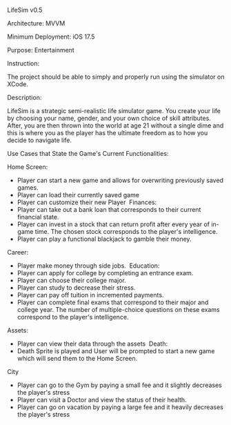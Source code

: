 LifeSim v0.5

Architecture: MVVM

Minimum Deployment: iOS 17.5

Purpose: Entertainment

Instruction: 

The project should be able to simply and properly run using
the simulator on XCode.

Description:

LifeSim is a strategic semi-realistic life simulator game.
You create your life by choosing your name, gender, and your own choice of skill attributes. 
After, you are then thrown into the world at age 21 without a single dime and this is where
you as the player has the ultimate freedom as to how you decide to navigate life.


Use Cases that State the Game's Current Functionalities:

Home Screen:​
- Player can start a new game and allows for overwriting previously saved games.​
- Player can load their currently saved game​
- Player can customize their new Player
​
Finances:​
- Player can take out a bank loan that corresponds to their current financial state.​
- Player can invest in a stock that can return profit after every year of in-game time. The chosen stock corresponds to the player's intelligence.​
- Player can play a functional blackjack to gamble their money.

Career:​
- Player make money through side jobs.​
​
Education:​
- Player can apply for college by completing an entrance exam.​
- Player can choose their college major.​
- Player can study to decrease their stress.​
- Player can pay off tuition in incremented payments.​
- Player can complete final exams that correspond to their major and college year. The number of multiple-choice questions on these exams correspond to the player's intelligence.


Assets​:
- Player can view their data through the assets​
​
Death:
- Death Sprite is played and User will be prompted to start a new game which will send them to the Home Screen.



City​
- Player can go to the Gym by paying a small fee and it slightly decreases the player's stress​
- Player can visit a Doctor and view the status of their health.​
- Player can go on vacation by paying a large fee and it heavily decreases the player's stress
